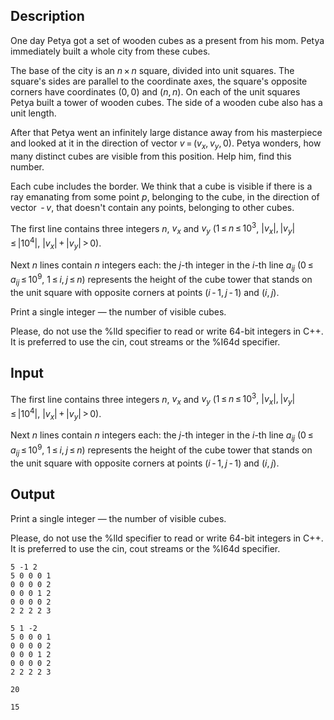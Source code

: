 ## Description

<div><p>One day Petya got a set of wooden cubes as a present from his mom. Petya immediately built a whole city from these cubes.</p><p>The base of the city is an <span class="tex-span"><i>n</i> × <i>n</i></span> square, divided into unit squares. The square's sides are parallel to the coordinate axes, the square's opposite corners have coordinates <span class="tex-span">(0, 0)</span> and <span class="tex-span">(<i>n</i>, <i>n</i>)</span>. On each of the unit squares Petya built a tower of wooden cubes. The side of a wooden cube also has a unit length.</p><p>After that Petya went an infinitely large distance away from his masterpiece and looked at it in the direction of vector <span class="tex-span"><i>v</i> = (<i>v</i><sub class="lower-index"><i>x</i></sub>, <i>v</i><sub class="lower-index"><i>y</i></sub>, 0)</span>. Petya wonders, how many distinct cubes are visible from this position. Help him, find this number.</p><p>Each cube includes the border. We think that a cube is visible if there is a ray emanating from some point <span class="tex-span"><i>p</i></span>, belonging to the cube, in the direction of vector <span class="tex-span"> - <i>v</i></span>, that doesn't contain any points, belonging to other cubes.</p></div><div class="input-specification"><p>The first line contains three integers <span class="tex-span"><i>n</i></span>, <span class="tex-span"><i>v</i><sub class="lower-index"><i>x</i></sub></span> and <span class="tex-span"><i>v</i><sub class="lower-index"><i>y</i></sub></span> (<span class="tex-span">1 ≤ <i>n</i> ≤ 10<sup class="upper-index">3</sup></span>, <span class="tex-span">|<i>v</i><sub class="lower-index"><i>x</i></sub>|, |<i>v</i><sub class="lower-index"><i>y</i></sub>| ≤ |10<sup class="upper-index">4</sup>|</span>, <span class="tex-span">|<i>v</i><sub class="lower-index"><i>x</i></sub>| + |<i>v</i><sub class="lower-index"><i>y</i></sub>| &gt; 0</span>).</p><p>Next <span class="tex-span"><i>n</i></span> lines contain <span class="tex-span"><i>n</i></span> integers each: the <span class="tex-span"><i>j</i></span>-th integer in the <span class="tex-span"><i>i</i></span>-th line <span class="tex-span"><i>a</i><sub class="lower-index"><i>ij</i></sub></span> <span class="tex-span">(0 ≤ <i>a</i><sub class="lower-index"><i>ij</i></sub> ≤ 10<sup class="upper-index">9</sup></span>, <span class="tex-span">1 ≤ <i>i</i>, <i>j</i> ≤ <i>n</i>)</span> represents the height of the cube tower that stands on the unit square with opposite corners at points <span class="tex-span">(<i>i</i> - 1, <i>j</i> - 1)</span> and <span class="tex-span">(<i>i</i>, <i>j</i>)</span>.</p></div><div class="output-specification"><p>Print a single integer — the number of visible cubes.</p><p>Please, do not use the <span class="tex-font-style-tt">%lld</span> specifier to read or write 64-bit integers in С++. It is preferred to use the <span class="tex-font-style-tt">cin</span>, <span class="tex-font-style-tt">cout</span> streams or the <span class="tex-font-style-tt">%I64d</span> specifier.</p></div>

## Input

<p>The first line contains three integers <span class="tex-span"><i>n</i></span>, <span class="tex-span"><i>v</i><sub class="lower-index"><i>x</i></sub></span> and <span class="tex-span"><i>v</i><sub class="lower-index"><i>y</i></sub></span> (<span class="tex-span">1 ≤ <i>n</i> ≤ 10<sup class="upper-index">3</sup></span>, <span class="tex-span">|<i>v</i><sub class="lower-index"><i>x</i></sub>|, |<i>v</i><sub class="lower-index"><i>y</i></sub>| ≤ |10<sup class="upper-index">4</sup>|</span>, <span class="tex-span">|<i>v</i><sub class="lower-index"><i>x</i></sub>| + |<i>v</i><sub class="lower-index"><i>y</i></sub>| &gt; 0</span>).</p><p>Next <span class="tex-span"><i>n</i></span> lines contain <span class="tex-span"><i>n</i></span> integers each: the <span class="tex-span"><i>j</i></span>-th integer in the <span class="tex-span"><i>i</i></span>-th line <span class="tex-span"><i>a</i><sub class="lower-index"><i>ij</i></sub></span> <span class="tex-span">(0 ≤ <i>a</i><sub class="lower-index"><i>ij</i></sub> ≤ 10<sup class="upper-index">9</sup></span>, <span class="tex-span">1 ≤ <i>i</i>, <i>j</i> ≤ <i>n</i>)</span> represents the height of the cube tower that stands on the unit square with opposite corners at points <span class="tex-span">(<i>i</i> - 1, <i>j</i> - 1)</span> and <span class="tex-span">(<i>i</i>, <i>j</i>)</span>.</p>

## Output

<p>Print a single integer — the number of visible cubes.</p><p>Please, do not use the <span class="tex-font-style-tt">%lld</span> specifier to read or write 64-bit integers in С++. It is preferred to use the <span class="tex-font-style-tt">cin</span>, <span class="tex-font-style-tt">cout</span> streams or the <span class="tex-font-style-tt">%I64d</span> specifier.</p>





```input1
5 -1 2
5 0 0 0 1
0 0 0 0 2
0 0 0 1 2
0 0 0 0 2
2 2 2 2 3

```




```input2
5 1 -2
5 0 0 0 1
0 0 0 0 2
0 0 0 1 2
0 0 0 0 2
2 2 2 2 3

```




```output1
20
```




```output2
15
```


